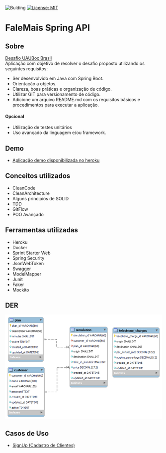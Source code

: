 ![Bulding](https://github.com/micael95/falemais/actions/workflows/maven.yml/badge.svg) 
[![License: MIT](https://img.shields.io/badge/License-MIT-yellow.svg)](https://opensource.org/licenses/MIT)
# **FaleMais Spring API**

## Sobre
[Desafio UAUBox Brasil](./requirements/challenge/Dev+Backend+-+Desafio.pdf)\
Aplicação com objetivo de resolver o desafio proposto utilizando os seguintes requisitos:
* Ser desenvolvido em Java com Spring Boot. 
* Orientação a objetos. 
* Clareza, boas práticas e organização de código.
* Utilizar GIT para versionamento de código.
* Adicione um arquivo README.md com os requisitos básicos e procedimentos para executar a
  aplicação.
#### Opcional  
* Utilização de testes unitários
* Uso avançado da linguagem e/ou framework.

## Demo
* [Aplicação demo disponibilizada no heroku](https://falemais-uaubox.herokuapp.com/swagger-ui.html)

## Conceitos utilizados

* CleanCode
* CleanArchitecture
* Alguns principios de SOLID
* TDD
* GitFlow
* POO Avançado

## Ferramentas utilizadas

* Heroku
* Docker  
* Sprint Starter Web  
* Spring Security
* JsonWebToken
* Swagger
* ModelMapper
* Junit
* Faker
* Mockito

## DER

![alt text](./requirements/assets/der.png)




## Casos de Uso
* [SignUp (Cadastro de Clientes)](./requirements/signup.md)
